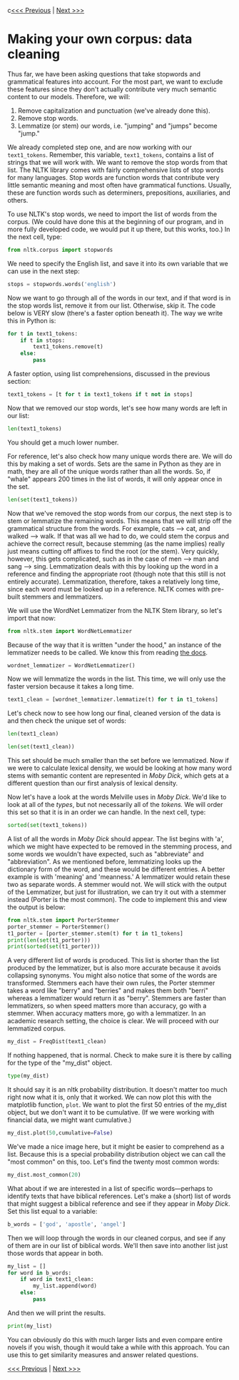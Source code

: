 c[<<< Previous](built-in.md) | [Next >>>](make_corpus.md)

# Making your own corpus: data cleaning

Thus far, we have been asking questions that take stopwords and grammatical features into account. For the most part, we want to exclude these features since they don't actually contribute very much semantic content to our models. Therefore, we will:

1. Remove capitalization and punctuation (we've already done this).
2. Remove stop words.
3. Lemmatize (or stem) our words, i.e. "jumping" and "jumps" become "jump."

We already completed step one, and are now working with our `text1_tokens`. Remember, this variable,  `text1_tokens`, contains a list of strings that we will work with. We want to remove the stop words from that list. The NLTK library comes with fairly comprehensive lists of stop words for many languages. Stop words are function words that contribute very little semantic meaning and most often have grammatical functions. Usually, these are function words such as determiners, prepositions, auxiliaries, and others.

To use NLTK's stop words, we need to import the list of words from the corpus. (We could have done this at the beginning of our program, and in more fully developed code, we would put it up there, but this works, too.) In the next cell, type:

```python
from nltk.corpus import stopwords
```

We need to specify the English list, and save it into its own variable that we can use in the next step:

```python
stops = stopwords.words('english')
```

Now we want to go through all of the words in our text, and if that word is in the stop words list, remove it from our list. Otherwise, skip it. The code below is VERY slow (there's a faster option beneath it). The way we write this in Python is:

```python
for t in text1_tokens:
    if t in stops:
        text1_tokens.remove(t)
    else:
        pass
```
        
A faster option, using list comprehensions, discussed in the previous section: 

```python
text1_tokens = [t for t in text1_tokens if t not in stops]
```

Now that we removed our stop words, let's see how many words are left in our list:

```python
len(text1_tokens)
```

You should get a much lower number.

For reference, let's also check how many unique words there are. We will do this by making a set of words. Sets are the same in Python as they are in math, they are all of the unique words rather than all the words. So, if "whale" appears 200 times in the list of words, it will only appear once in the set.

```python
len(set(text1_tokens))
```

Now that we've removed the stop words from our corpus, the next step is to stem or lemmatize the remaining words. This means that we will strip off the grammatical structure from the words. For example, cats --> cat, and walked --> walk. If that was all we had to do, we could stem the corpus and achieve the correct result, because stemming (as the name implies) really just means cutting off affixes to find the root (or the stem). Very quickly, however, this gets complicated, such as in the case of men --> man and sang --> sing. Lemmatization deals with this by looking up the word in a reference and finding the appropriate root (though note that this still is not entirely accurate). Lemmatization, therefore, takes a relatively long time, since each word must be looked up in a reference. NLTK comes with pre-built stemmers and lemmatizers.

We will use the WordNet Lemmatizer from the NLTK Stem library, so let's import that now: 

```python
from nltk.stem import WordNetLemmatizer
```

Because of the way that it is written "under the hood," an instance of the lemmatizer needs to be called. We know this from reading [the docs](https://www.nltk.org/).

```python
wordnet_lemmatizer = WordNetLemmatizer()
```

Now we will lemmatize the words in the list. This time, we will only use the faster version because it takes a long time.

```python
text1_clean = [wordnet_lemmatizer.lemmatize(t) for t in t1_tokens]
```

Let's check now to see how long our final, cleaned version of the data is and then check the unique set of words:

```python
len(text1_clean)

len(set(text1_clean))
```

This set should be much smaller than the set before we lemmatized. Now if we were to calculate lexical density, we would be looking at how many word stems with semantic content are represented in *Moby Dick*, which gets at a different question than our first analysis of lexical density.

Now let's have a look at the words Melville uses in *Moby Dick*. We'd like to look at all of the *types*, but not necessarily all of the *tokens.* We will order this set so that it is in an order we can handle. In the next cell, type:

```python
sorted(set(text1_tokens))
```

A list of all the words in *Moby Dick* should appear. The list begins with 'a', which we might have expected to be removed in the stemming process, and some words we wouldn't have expected, such as "abbreviate" and "abbreviation". As we mentioned before, lemmatizing looks up the dictionary form of the word, and these would be different entries. A better example is with 'meaning' and 'meanness.' A lemmatizer would retain these two as separate words. A stemmer would not. We will stick with the output of the Lemmatizer, but just for illustration, we can try it out with a stemmer instead (Porter is the most common).  The code to implement this and view the output is below:

```python
from nltk.stem import PorterStemmer
porter_stemmer = PorterStemmer()
t1_porter = [porter_stemmer.stem(t) for t in t1_tokens]
print(len(set(t1_porter)))
print(sorted(set(t1_porter)))

```
A very different list of words is produced. This list is shorter than the list produced by the lemmatizer, but is also more accurate because it avoids collapsing synonyms. You might also notice that some of the words are transformed. Stemmers each have their own rules, the Porter stemmer takes a word like "berry" and "berries" and makes them both "berri" whereas a lemmatizer would return it as "berry". Stemmers are faster than lemmatizers, so when speed matters more than accuracy, go with a stemmer. When accuracy matters more, go with a lemmatizer. In an academic research setting, the choice is clear. We will proceed with our lemmatized corpus.

```python
my_dist = FreqDist(text1_clean)
```

If nothing happened, that is normal. Check to make sure it is there by calling for the type of the "my_dist" object.

```python
type(my_dist)
```

It should say it is an nltk probability distribution. It doesn't matter too much right now what it is, only that it worked. We can now plot this with the matplotlib function, `plot`. We want to plot the first 50 entries of the my_dist object, but we don't want it to be cumulative. (If we were working with financial data, we might want cumulative.)

```python
my_dist.plot(50,cumulative=False)
```

We've made a nice image here, but it might be easier to comprehend as a list. Because this is a special probability distribution object we can call the "most common" on this, too. Let's find the twenty most common words:

```python
my_dist.most_common(20)
```

What about if we are interested in a list of specific words—perhaps to identify texts that have biblical references. Let's make a (short) list of words that might suggest a biblical reference and see if they appear in *Moby Dick*. Set this list equal to a variable:

```python
b_words = ['god', 'apostle', 'angel']
```

Then we will loop through the words in our cleaned corpus, and see if any of them are in our list of biblical words. We'll then save into another list just those words that appear in both.

```python
my_list = []
for word in b_words:
    if word in text1_clean:
        my_list.append(word)
    else:
        pass
```		

And then we will print the results.

```python
print(my_list)
```

You can obviously do this with much larger lists and even compare entire novels if you wish, though it would take a while with this approach. You can use this to get similarity measures and answer related questions. 


[<<< Previous](built-in.md) | [Next >>>](make_corpus.md)
